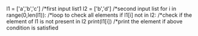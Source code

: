l1 = ['a','b','c']                    /*first input list1
l2 = ['b','d']                        /*second input list
for i in range(0,len(l1)):            /*loop to check all elements
    if l1[i] not in l2:               /*check if the element of l1 is not present in l2 
        print(l1[i])                  /*print the element if above condition is satisfied
